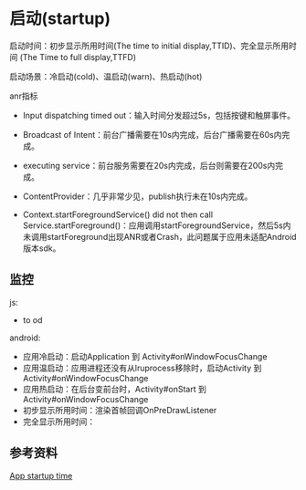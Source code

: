 # 启动(startup)


启动时间：初步显示所用时间(The time to initial display,TTID)、完全显示所用时间 (The Time to full display,TTFD)

启动场景：冷启动(cold)、温启动(warn)、热启动(hot)

anr指标
- Input dispatching timed out：输入时间分发超过5s，包括按键和触屏事件。

- Broadcast of Intent：前台广播需要在10s内完成，后台广播需要在60s内完成。

- executing service：前台服务需要在20s内完成，后台则需要在200s内完成。

- ContentProvider：几乎非常少见，publish执行未在10s内完成。

- Context.startForegroundService() did not then call Service.startForeground()：应用调用startForegroundService，然后5s内未调用startForeground出现ANR或者Crash，此问题属于应用未适配Android版本sdk。

## 监控
js:
- to od 
    
android:
- 应用冷启动：启动Application 到 Activity#onWindowFocusChange
- 应用温启动：应用进程还没有从lruprocess移除时，启动Activity 到 Activity#onWindowFocusChange
- 应用热启动：在后台变前台时，Activity#onStart 到 Activity#onWindowFocusChange
- 初步显示所用时间：渲染首帧回调OnPreDrawListener
- 完全显示所用时间：

## 参考资料
[App startup time](https://developer.android.com/topic/performance/vitals/launch-time)

